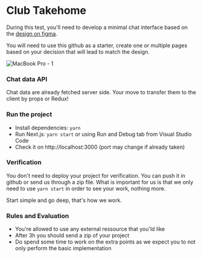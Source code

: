 # Club Takehome

During this test, you'll need to develop a minimal chat interface based on the [design on figma](https://www.figma.com/file/32YI2YtVas5aOjYKXhchev/Chat-take-home?node-id=0%3A1).

You will need to use this github as a starter, create one or multiple pages based on your decision that will lead to match the design.

![MacBook Pro - 1](https://user-images.githubusercontent.com/11197281/143602062-8980d974-bd8b-45bd-a522-0b141b4dd9ae.png)

### Chat data API

Chat data are already fetched server side. Your move to transfer them to the client by props or Redux!

### Run the project

- Install dependencies: `yarn`
- Run Next.js: `yarn start` or using Run and Debug tab from Visual Studio Code
- Check it on http://localhost:3000 (port may change if already taken)

### Verification

You don't need to deploy your project for verification. You can push it in github or send us through a zip file. What is important for us is that we only need to use `yarn start` in order to see your work, nothing more.

Start simple and go deep, that's how we work.

### Rules and Evaluation
- You're allowed to use any external ressource that you'ld like
- After 3h you should send a zip of your project
- Do spend some time to work on the extra points as we expect you to not only perform the basic implementation
